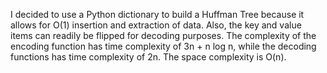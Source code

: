 I decided to use a Python dictionary to build a Huffman Tree because it allows
for O(1) insertion and extraction of data. Also, the key and value items can
readily be flipped for decoding purposes. The complexity of the encoding
function has time complexity of 3n + n log n, while the decoding functions has
time complexity of 2n. The space complexity is O(n).
